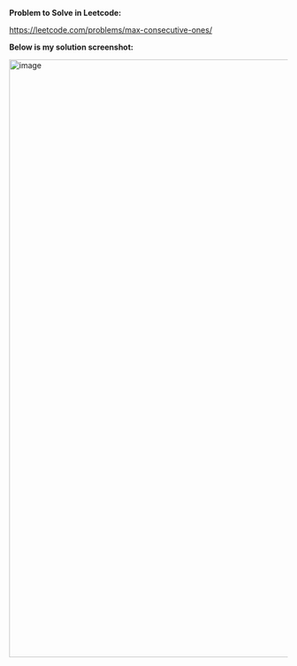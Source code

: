 **Problem to Solve in Leetcode:**

https://leetcode.com/problems/max-consecutive-ones/

**Below is my solution screenshot:**

<img width="1920" height="1080" alt="image" src="https://github.com/user-attachments/assets/cd8d4d43-6af0-46a8-982b-681097a08864" />

